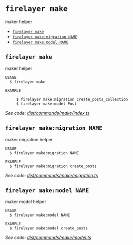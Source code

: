 `firelayer make`
================

maker helper

* [`firelayer make`](#firelayer-make)
* [`firelayer make:migration NAME`](#firelayer-makemigration-name)
* [`firelayer make:model NAME`](#firelayer-makemodel-name)

## `firelayer make`

maker helper

```
USAGE
  $ firelayer make

EXAMPLE

     $ firelayer make:migration create_posts_collection
     $ firelayer make:model Post
```

_See code: [dist/commands/make/index.ts](https://github.com/firelayer/firelayer/blob/v0.0.0/dist/commands/make/index.ts)_

## `firelayer make:migration NAME`

maker migration helper

```
USAGE
  $ firelayer make:migration NAME

EXAMPLE
  $ firelayer make:migration create_posts
```

_See code: [dist/commands/make/migration.ts](https://github.com/firelayer/firelayer/blob/v0.0.0/dist/commands/make/migration.ts)_

## `firelayer make:model NAME`

maker model helper

```
USAGE
  $ firelayer make:model NAME

EXAMPLE
  $ firelayer make:model create_posts
```

_See code: [dist/commands/make/model.ts](https://github.com/firelayer/firelayer/blob/v0.0.0/dist/commands/make/model.ts)_
